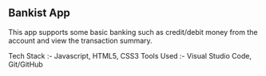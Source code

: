 ## Bankist App

This app supports some basic banking such as credit/debit money from the account and view the transaction summary.

Tech Stack :- Javascript, HTML5, CSS3
Tools Used :- Visual Studio Code, Git/GitHub